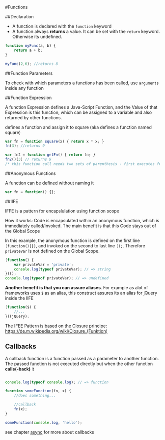 #Functions

##Declaration

- A function is declared with the `function` keyword
- A function always **returns** a value. It can be set with the `return` keyword. Otherwise its undefined.

```js
function myFunc(a, b) {
	return a + b;
}

myFunc(2,6); //returns 8
```

##Function Parameters

To check with which parameters a functions has been called, use `arguments` inside any function

##Function Expression

A function Expression defines a Java-Script Function, and the Value of that Expression is this function, which can be assigned to a variable and also returned by other functions.

defines a function and assign it to square (aka defines a function named square)

```js
var fn = function square(x) { return x * x; }
fn(3); //returns 9

var fn2 = function getFn() { return fn; }
fn2()(3) // returns 9
/* this function call needs two sets of parenthesis - first executes fn2, second       executes fn. without the parenthesis the functions would not be executed */
```

##Anonymous Functions

A function can be defined without naming it

```js
var fn = function() {};
```

##IIFE

IFFE is a pattern for encapslulation using function scope

How it works:
Code is encapsulated within an anonymous function, which is immediately called/invoked. The main benefit is that this Code stays out of the Global Scope

In this example, the anonymous function is defined on the first line ```(function(){})```, and invoked on the second to last line ```();```. Therefore ```privateVar``` is not defined on the Global Scope.

```js
(function() {
	var privateVar = 'private';
    console.log(typeof privateVar); // => string
})();
console.log(typeof privateVar); // => undefined
```

**Another benefit is that you can assure aliases**. For example as alot of frameworks uses ```$``` as an alias, this construct assures its an alias for jQuery inside the IIFE

```js
(function($) {
	//...
})(jQuery);
```

The IFEE Pattern is based on the Closure principe:
https://de.m.wikipedia.org/wiki/Closure_(Funktion)


## Callbacks

A callback function is a function passed as a parameter to another function. The passed function is not executed directly but when the other function **calls(-back)** it

```js

console.log(typeof console.log); // => function

function someFunction(fn, x) {
	//does something...

    //callback
    fn(x);
}

someFunction(console.log, 'hello');

```
see chapter [async](async.md) for more about callbacks
